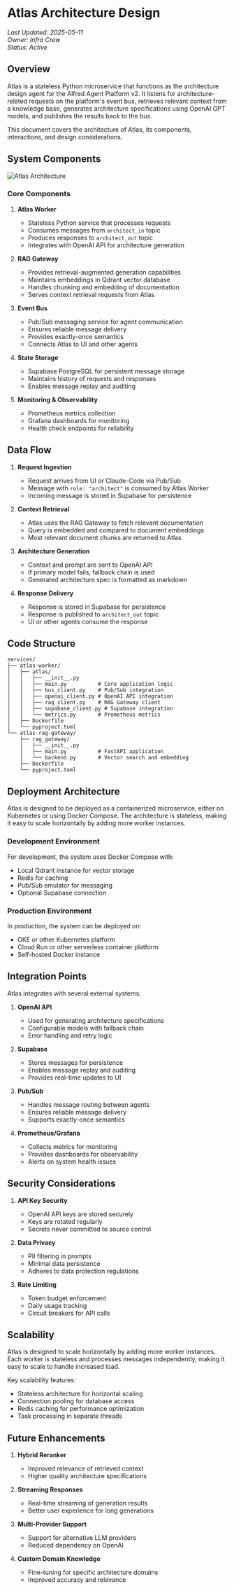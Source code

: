 # Atlas Architecture Design

*Last Updated: 2025-05-11*  
*Owner: Infra Crew*  
*Status: Active*  

## Overview

Atlas is a stateless Python microservice that functions as the architecture design agent for the Alfred Agent Platform v2. It listens for architecture-related requests on the platform's event bus, retrieves relevant context from a knowledge base, generates architecture specifications using OpenAI GPT models, and publishes the results back to the bus.

This document covers the architecture of Atlas, its components, interactions, and design considerations.

## System Components

![Atlas Architecture](../assets/atlas-arch.png)

### Core Components

1. **Atlas Worker**
   - Stateless Python service that processes requests
   - Consumes messages from `architect_in` topic
   - Produces responses to `architect_out` topic
   - Integrates with OpenAI API for architecture generation

2. **RAG Gateway**
   - Provides retrieval-augmented generation capabilities
   - Maintains embeddings in Qdrant vector database
   - Handles chunking and embedding of documentation
   - Serves context retrieval requests from Atlas

3. **Event Bus**
   - Pub/Sub messaging service for agent communication
   - Ensures reliable message delivery
   - Provides exactly-once semantics
   - Connects Atlas to UI and other agents

4. **State Storage**
   - Supabase PostgreSQL for persistent message storage
   - Maintains history of requests and responses
   - Enables message replay and auditing

5. **Monitoring & Observability**
   - Prometheus metrics collection
   - Grafana dashboards for monitoring
   - Health check endpoints for reliability

## Data Flow

1. **Request Ingestion**
   - Request arrives from UI or Claude-Code via Pub/Sub
   - Message with `role: "architect"` is consumed by Atlas Worker
   - Incoming message is stored in Supabase for persistence

2. **Context Retrieval**
   - Atlas uses the RAG Gateway to fetch relevant documentation
   - Query is embedded and compared to document embeddings
   - Most relevant document chunks are returned to Atlas

3. **Architecture Generation**
   - Context and prompt are sent to OpenAI API
   - If primary model fails, fallback chain is used
   - Generated architecture spec is formatted as markdown

4. **Response Delivery**
   - Response is stored in Supabase for persistence
   - Response is published to `architect_out` topic
   - UI or other agents consume the response

## Code Structure

```
services/
├── atlas-worker/
│   ├── atlas/
│   │   ├── __init__.py
│   │   ├── main.py          # Core application logic
│   │   ├── bus_client.py    # Pub/Sub integration
│   │   ├── openai_client.py # OpenAI API integration
│   │   ├── rag_client.py    # RAG Gateway client
│   │   ├── supabase_client.py # Supabase integration
│   │   └── metrics.py       # Prometheus metrics
│   ├── Dockerfile
│   └── pyproject.toml
└── atlas-rag-gateway/
    ├── rag_gateway/
    │   ├── __init__.py
    │   ├── main.py          # FastAPI application
    │   └── backend.py       # Vector search and embedding
    ├── Dockerfile
    └── pyproject.toml
```

## Deployment Architecture

Atlas is designed to be deployed as a containerized microservice, either on Kubernetes or using Docker Compose. The architecture is stateless, making it easy to scale horizontally by adding more worker instances.

### Development Environment

For development, the system uses Docker Compose with:
- Local Qdrant instance for vector storage
- Redis for caching
- Pub/Sub emulator for messaging
- Optional Supabase connection

### Production Environment

In production, the system can be deployed on:
- GKE or other Kubernetes platform
- Cloud Run or other serverless container platform
- Self-hosted Docker instance

## Integration Points

Atlas integrates with several external systems:

1. **OpenAI API**
   - Used for generating architecture specifications
   - Configurable models with fallback chain
   - Error handling and retry logic

2. **Supabase**
   - Stores messages for persistence
   - Enables message replay and auditing
   - Provides real-time updates to UI

3. **Pub/Sub**
   - Handles message routing between agents
   - Ensures reliable message delivery
   - Supports exactly-once semantics

4. **Prometheus/Grafana**
   - Collects metrics for monitoring
   - Provides dashboards for observability
   - Alerts on system health issues

## Security Considerations

1. **API Key Security**
   - OpenAI API keys are stored securely
   - Keys are rotated regularly
   - Secrets never committed to source control

2. **Data Privacy**
   - PII filtering in prompts
   - Minimal data persistence
   - Adheres to data protection regulations

3. **Rate Limiting**
   - Token budget enforcement
   - Daily usage tracking
   - Circuit breakers for API calls

## Scalability

Atlas is designed to scale horizontally by adding more worker instances. Each worker is stateless and processes messages independently, making it easy to scale to handle increased load.

Key scalability features:
- Stateless architecture for horizontal scaling
- Connection pooling for database access
- Redis caching for performance optimization
- Task processing in separate threads

## Future Enhancements

1. **Hybrid Reranker**
   - Improved relevance of retrieved context
   - Higher quality architecture specifications

2. **Streaming Responses**
   - Real-time streaming of generation results
   - Better user experience for long generations

3. **Multi-Provider Support**
   - Support for alternative LLM providers
   - Reduced dependency on OpenAI

4. **Custom Domain Knowledge**
   - Fine-tuning for specific architecture domains
   - Improved accuracy and relevance